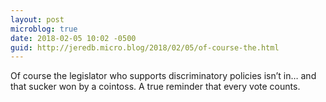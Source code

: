 ```yaml
---
layout: post
microblog: true
date: 2018-02-05 10:02 -0500
guid: http://jeredb.micro.blog/2018/02/05/of-course-the.html
---
```

Of course the legislator who supports discriminatory policies isn’t in… and that sucker won by a cointoss. A true reminder that every vote counts.
